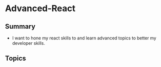 # Advanced-React

## Summary

- I want to hone my react skills to and learn advanced topics to better my developer skills.

## Topics

